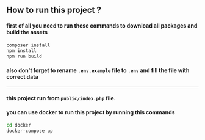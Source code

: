 ## How to run this project ?

#### first of all you need to run these commands to download all packages and build the assets
```bash
composer install
npm install
npm run build
```

#### also don't forget to rename `.env.example` file to `.env` and fill the file with correct data

<hr />

#### this project run from `public/index.php` file.


#### you can use docker to run this project by running this commands
```bash
cd docker
docker-compose up
```
